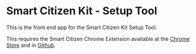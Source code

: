 # Smart Citizen Kit - Setup Tool

This is the front end app for the Smart Citizen Kit Setup Tool. 

This requires the Smart Citizen Chrome Extension available at the [Chrome Store](https://chrome.google.com/webstore/detail/smart-citizen-kit/llohmdkdoablhnefekgllopdgmmphpif) and in [Github](https://github.com/fablabbcn/BabelFish).


